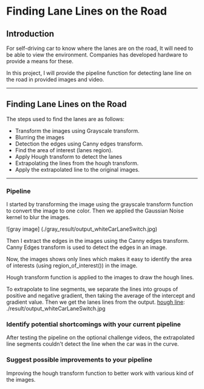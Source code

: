 # **Finding Lane Lines on the Road**

## Introduction

For self-driving car to know where the lanes are on the road, It will need to be able to view the environment. Companies has developed hardware to provide a means for these.

In this project, I will provide the pipeline function for detecting lane line on the road in provided images and video.

---

## **Finding Lane Lines on the Road**

The steps used to find the lanes are as follows:

* Transform the images using Grayscale transform.
* Blurring the images
* Detection the edges using Canny edges transform.
* Find the area of interest (lanes region).
* Apply Hough transform to detect the lanes
* Extrapolating the lines from the hough transform.
* Apply the extrapolated line to the original images.

---

### Pipeline

I started by transforming the image using the grayscale transform function to convert the image to one color. Then we applied the Gaussian Noise kernel to blur the images.

![gray image] (./gray_result/output_whiteCarLaneSwitch.jpg)

Then I extract the edges in the images using the Canny edges transform. Canny Edges transform is used to detect the edges in an image.

[edges image]: ./edges_result/output_whiteCarLaneSwitch.jpg

Now, the images shows only lines which makes it easy to identify the area of interests (using region_of_interest()) in the image.

[region_of_interest]: ./region_of_interest_result/output_whiteCarLaneSwitch.jpg

Hough transform function is applied to the images to draw the hough lines.

[hough line]: ./images_with_lanes_lines_before_extrapolation/output_whiteCarLaneSwitch.jpg

To extrapolate to line segments, we separate the lines into groups of positive and negative gradient, then taking the average of the intercept and gradient value. Then we get the lanes lines from the output.
[hough line]: ./result/output_whiteCarLaneSwitch.jpg

### Identify potential shortcomings with your current pipeline


After testing the pipeline on the optional challenge videos, the extrapolated line segments couldn't detect the line when the car was in the curve.  


### Suggest possible improvements to your pipeline

Improving the hough transform function to better work with various kind of the images.
